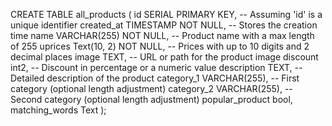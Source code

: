 CREATE TABLE all_products (
    id SERIAL PRIMARY KEY, -- Assuming 'id' is a unique identifier
    created_at TIMESTAMP NOT NULL, -- Stores the creation time
    name VARCHAR(255) NOT NULL, -- Product name with a max length of 255
    uprices Text(10, 2) NOT NULL, -- Prices with up to 10 digits and 2 decimal places
    image TEXT, -- URL or path for the product image
    discount int2, -- Discount in percentage or a numeric value
    description TEXT, -- Detailed description of the product
    category_1 VARCHAR(255), -- First category (optional length adjustment)
    category_2 VARCHAR(255), -- Second category (optional length adjustment)
    popular_product bool,
    matching_words Text
);



